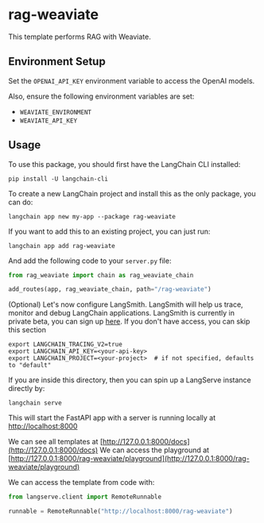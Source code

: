 
# rag-weaviate

This template performs RAG with Weaviate.

## Environment Setup

Set the `OPENAI_API_KEY` environment variable to access the OpenAI models.

Also, ensure the following environment variables are set:
* `WEAVIATE_ENVIRONMENT`
* `WEAVIATE_API_KEY`

## Usage

To use this package, you should first have the LangChain CLI installed:

```shell
pip install -U langchain-cli
```

To create a new LangChain project and install this as the only package, you can do:

```shell
langchain app new my-app --package rag-weaviate
```

If you want to add this to an existing project, you can just run:

```shell
langchain app add rag-weaviate
```

And add the following code to your `server.py` file:
```python
from rag_weaviate import chain as rag_weaviate_chain

add_routes(app, rag_weaviate_chain, path="/rag-weaviate")
```

(Optional) Let's now configure LangSmith. 
LangSmith will help us trace, monitor and debug LangChain applications. 
LangSmith is currently in private beta, you can sign up [here](https://smith.langchain.com/). 
If you don't have access, you can skip this section


```shell
export LANGCHAIN_TRACING_V2=true
export LANGCHAIN_API_KEY=<your-api-key>
export LANGCHAIN_PROJECT=<your-project>  # if not specified, defaults to "default"
```

If you are inside this directory, then you can spin up a LangServe instance directly by:

```shell
langchain serve
```

This will start the FastAPI app with a server is running locally at 
[http://localhost:8000](http://localhost:8000)

We can see all templates at [http://127.0.0.1:8000/docs](http://127.0.0.1:8000/docs)
We can access the playground at [http://127.0.0.1:8000/rag-weaviate/playground](http://127.0.0.1:8000/rag-weaviate/playground)  

We can access the template from code with:

```python
from langserve.client import RemoteRunnable

runnable = RemoteRunnable("http://localhost:8000/rag-weaviate")
```
